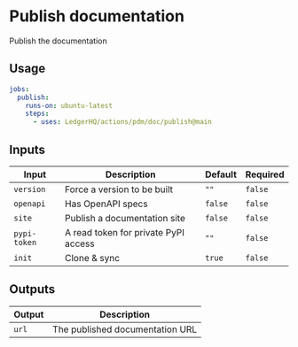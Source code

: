 # Publish documentation

Publish the documentation

## Usage

```yaml
jobs:
  publish:
    runs-on: ubuntu-latest
    steps:
      - uses: LedgerHQ/actions/pdm/doc/publish@main
```

## Inputs

| Input | Description | Default | Required |
|-------|-------------|---------|----------|
| `version` | Force a version to be built | `""` | `false` |
| `openapi` | Has OpenAPI specs | `false` | `false` |
| `site` | Publish a documentation site | `false` | `false` |
| `pypi-token` | A read token for private PyPI access | `""` | `false` |
| `init` | Clone & sync | `true` | `false` |


## Outputs

| Output | Description |
|--------|-------------|
| `url` | The published documentation URL |



